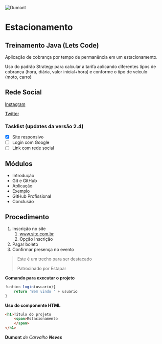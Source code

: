 ![Dumont](Imagens\Dumont.jpg)
# Estacionamento
## Treinamento Java (Lets Code)
Aplicação de cobrança por tempo de permanência em um estacionamento.

Uso do padrão Strategy para calcular a tarifa aplicando diferentes tipos de cobrança (hora, diária, valor inicial+hora) e conforme o tipo de veículo (moto, carro)

## Rede Social
[Instagram](https://instagram.com/dumont_neves)

[Twitter](www.twitter.com/portadosfundos)

### Tasklist **(updates da versão 2.4)**
- [x] Site responsivo
- [ ] Login com Google
- [ ] Link com rede social
## Módulos
* Introdução
* Git e GitHub
* Aplicação
* Exemplo
* GitHub Profissional
* Conclusão

## Procedimento
1. Inscrição no site
    1. www.site.com.br
    2. Opção Inscrição
2. Pagar boleto
3. Confirmar presença no evento

> Este é um trecho para ser destacado
>
> Patrocinado por Estapar

**Comando para executar o projeto**

```js
funtion login(usuario){
    return 'Bem vindo ' + usuario
}
```
**Uso do componente HTML**
```html
<h1>Título do projeto
    <span>Estacionamento
    </span>
</h1>
```



**Dumont** _de Carvalho **Neves**_
